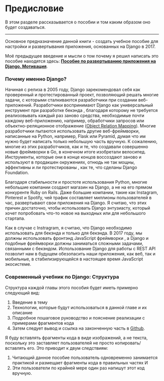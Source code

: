 # Предисловие

В этом разделе рассказывается о пособии и том каким образом оно будет создаваться.

---

Основное предназначение данной книги - создать учебное пособие для настройки и развертывания приложения, основанных на Django в 2017.

Моё предыдущее введение и мысли о том почему я решил написать это пособие находятся здесь: [**Пособие по развертыванию приложения на Django. Мотивация**](/chapter1.md).

### Почему именно Django?

Начиная с релиза в 2005 году, Django зарекомендовал себя как проверенный и протестированный проект, позволяющий решать многие задачи, с которыми сталкиваются разработчики при создании веб-приложений. Разработчики воспринимают Django как универсальный инструмент при разработке бекэнда , благодаря которому не требуется реализовывать каждый раз заново средства, необходимые почти каждому веб-приложению, например, обработчики запросов или объектно-реляционное отображение \([Object Relation Mapping](https://ru.wikipedia.org/wiki/ORM)\). Многие разработчики пытаются использовать другие веб-фреймворки, написанные на Python, например, Flask или Pyramid, думая что им нужно будет написать только небольшую часть вручную. К сожалению, многие из этих разработчиков, как и те, что создавали совершенно новые фреймворки в Go, в конечном итоге изобретали велосипед. Инструменты, которые они в конце концов воссоздают заново и используют в продакшен окружениях, отнюдь не так мощны, эффективны и ли протестированы , как те, что сделаны Django Foundation.

Благодаря стабильности и простоте использования Python, многие небольшие компании создают магазин на Django, а не на его прямом конкуренте Ruby on Rails. Даже большие компании, такие как Instagram, Pinterest и Spotify, чей трафик составляет миллионы пользователей в час, развертывают свои приложения на Django. Я считаю, что этих причин достаточно, чтобы использовать Django энтузиасту, который хочет попробовать что-то новое на выходных или для небольшого стартапа.

Как в случае с Instragram, я считаю, что Django необходимо использовать для бекэнда и только для бекэнда. В 2017 году,  мы должны использовать фронтэнд JavaScript фреймворки , а Django и подобные фреймворки должны заниматься сложными задачами, связанными с бекэндом. Использование Django для работы с REST API позволит нам в будущем обезопасить наши приложения, как веб, так и мобильные, в стабилизирующейся в настоящее время JavaScript экосистеме.

### Современный учебник по Django: Структура

Структура каждой главы этого пособия будет иметь примерно следующий вид:

1. Введение в тему
2. Технологии, которые будут использоваться в данной главе и их описание
3. Подробное пошаговое руководство и пояснение реализации с примерами фрагментов кода
4. Затем следует вывод и ссылка на законченную часть в [Github](https://github.com/djstein/modern-django/).

Я буду вставлять фрагменты кода в виде изображений, а не текста, поскольку это заставляет пользователей не просто копировать/вставлять его. Это приводит к двум следствиям:

1. Читающий данное пособие пользователь одновременно занимается практикой и размещает фрагменты кода в правильных частях И
2. Эти пользователи по крайней мере один раз напишут этот код вручную.





